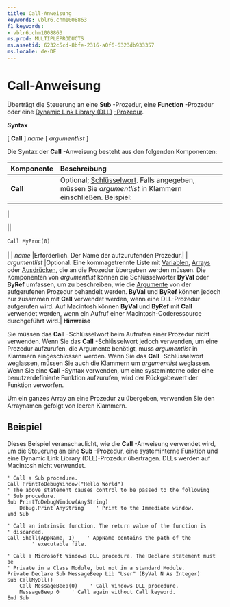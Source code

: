 ```yaml
---
title: Call-Anweisung
keywords: vblr6.chm1008863
f1_keywords:
- vblr6.chm1008863
ms.prod: MULTIPLEPRODUCTS
ms.assetid: 6232c5cd-8bfe-2316-a0f6-6323db933357
ms.locale: de-DE
---
```



# Call-Anweisung

Überträgt die Steuerung an eine  **Sub** -Prozedur, eine **Function** -Prozedur oder eine [Dynamic Link Library (DLL)](vbe-glossary.md) [-Prozedur](vbe-glossary.md).
 

 **Syntax**
 

[ **Call** ] *name*  [ *argumentlist*  ]
 

Die Syntax der  **Call** -Anweisung besteht aus den folgenden Komponenten:
 


|**Komponente**|**Beschreibung**|
|:-----|:-----|
|**Call**|Optional;  [Schlüsselwort](vbe-glossary.md). Falls angegeben, müssen Sie  *argumentlist*  in Klammern einschließen. Beispiel:|
|
 
||<BR/><BR/>```Call MyProc(0)```<BR/><BR/>|
| *name* |Erforderlich. Der Name der aufzurufenden Prozedur.|
| *argumentlist* |Optional. Eine kommagetrennte Liste mit  [Variablen](vbe-glossary.md),  [Arrays](vbe-glossary.md) oder [Ausdrücken](vbe-glossary.md), die an die Prozedur übergeben werden müssen. Die Komponenten von  *argumentlist*  können die Schlüsselwörter **ByVal** oder **ByRef** umfassen, um zu beschreiben, wie die [Argumente](vbe-glossary.md) von der aufgerufenen Prozedur behandelt werden. **ByVal** und **ByRef** können jedoch nur zusammen mit **Call** verwendet werden, wenn eine DLL-Prozedur aufgerufen wird. Auf Macintosh können **ByVal** und **ByRef** mit **Call** verwendet werden, wenn ein Aufruf einer Macintosh-Coderessource durchgeführt wird.|
 **Hinweise**
 
Sie müssen das  **Call** -Schlüsselwort beim Aufrufen einer Prozedur nicht verwenden. Wenn Sie das **Call** -Schlüsselwort jedoch verwenden, um eine Prozedur aufzurufen, die Argumente benötigt, muss *argumentlist*  in Klammern eingeschlossen werden. Wenn Sie das **Call** -Schlüsselwort weglassen, müssen Sie auch die Klammern um *argumentlist*  weglassen. Wenn Sie eine **Call** -Syntax verwenden, um eine systeminterne oder eine benutzerdefinierte Funktion aufzurufen, wird der Rückgabewert der Funktion verworfen.
 
Um ein ganzes Array an eine Prozedur zu übergeben, verwenden Sie den Arraynamen gefolgt von leeren Klammern.
 

## Beispiel

Dieses Beispiel veranschaulicht, wie die  **Call** -Anweisung verwendet wird, um die Steuerung an eine **Sub** -Prozedur, eine systeminterne Funktion und eine Dynamic Link Library (DLL)-Prozedur übertragen. DLLs werden auf Macintosh nicht verwendet.
 

 

```
' Call a Sub procedure. 
Call PrintToDebugWindow("Hello World")     
' The above statement causes control to be passed to the following 
' Sub procedure. 
Sub PrintToDebugWindow(AnyString) 
    Debug.Print AnyString    ' Print to the Immediate window. 
End Sub 
 
' Call an intrinsic function. The return value of the function is 
' discarded. 
Call Shell(AppName, 1)    ' AppName contains the path of the  
        ' executable file. 
 
' Call a Microsoft Windows DLL procedure. The Declare statement must be  
' Private in a Class Module, but not in a standard Module. 
Private Declare Sub MessageBeep Lib "User" (ByVal N As Integer) 
Sub CallMyDll() 
    Call MessageBeep(0)    ' Call Windows DLL procedure. 
    MessageBeep 0    ' Call again without Call keyword. 
End Sub 

```


